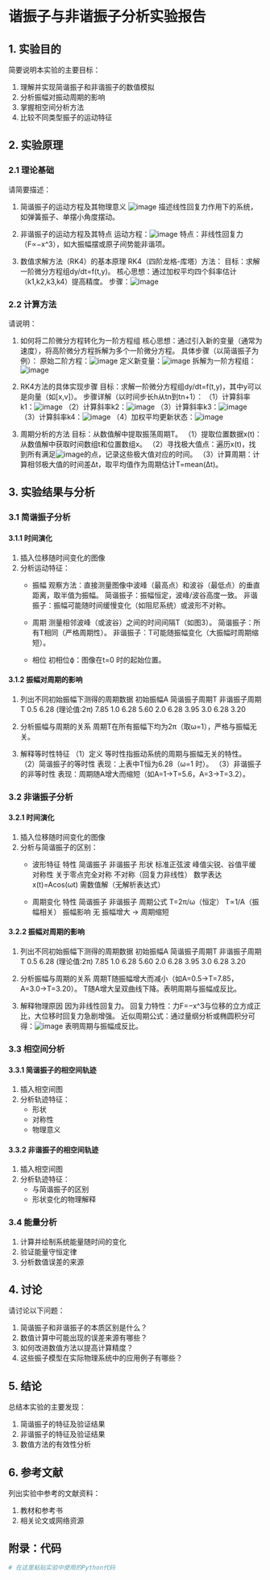 # 谐振子与非谐振子分析实验报告

## 1. 实验目的

简要说明本实验的主要目标：
1. 理解并实现简谐振子和非谐振子的数值模拟
2. 分析振幅对振动周期的影响
3. 掌握相空间分析方法
4. 比较不同类型振子的运动特征

## 2. 实验原理

### 2.1 理论基础

请简要描述：
1. 简谐振子的运动方程及其物理意义
![image](https://github.com/user-attachments/assets/7c846efb-632d-4532-8e6d-46a6debda5cc)
描述线性回复力作用下的系统，如弹簧振子、单摆小角度摆动。

2. 非谐振子的运动方程及其特点
运动方程：![image](https://github.com/user-attachments/assets/a254ad36-cb02-4765-9f9b-4d5099969fdd)
特点：非线性回复力（F∝−x^3），如大振幅摆或原子间势能非谐项。

3. 数值求解方法（RK4）的基本原理
RK4（四阶龙格-库塔）方法：
目标：求解一阶微分方程组dy/dt=f(t,y)。
核心思想：通过加权平均四个斜率估计（k1,k2,k3,k4）提高精度。
步骤：![image](https://github.com/user-attachments/assets/87cf2c46-ad32-4d86-ad37-e7fd44ec5360)

### 2.2 计算方法

请说明：
1. 如何将二阶微分方程转化为一阶方程组
核心思想：通过引入新的变量（通常为速度），将高阶微分方程拆解为多个一阶微分方程。
具体步骤（以简谐振子为例）：
原始二阶方程：![image](https://github.com/user-attachments/assets/d159eb6e-dd36-4bd0-8236-110cd7ca2832)
定义新变量：![image](https://github.com/user-attachments/assets/9de3677b-c166-42de-a806-dd88b4559cad)
拆解为一阶方程组：![image](https://github.com/user-attachments/assets/bb6685f5-8a1e-4e83-9732-75a6c6a4028b)

2. RK4方法的具体实现步骤
目标：求解一阶微分方程组dy/dt=f(t,y)，其中y可以是向量（如[x,v]）。
步骤详解（以时间步长h从tn到tn+1）：
（1）计算斜率k1：![image](https://github.com/user-attachments/assets/a70c8520-ba63-4b0a-ad0c-536b8fb132e5)
（2）计算斜率k2：![image](https://github.com/user-attachments/assets/c8d14bda-ac9c-4868-a9a6-4ed214111b49)
（3）计算斜率k3：![image](https://github.com/user-attachments/assets/6e11762c-09bc-44a6-ac0f-f620cc07dd7e)
（3）计算斜率k4：![image](https://github.com/user-attachments/assets/ac3c3213-5586-48f6-96d6-ce2bf2a3a90f)
（4）加权平均更新状态：![image](https://github.com/user-attachments/assets/59761992-a55e-4f83-a341-613a6c43372a)

3. 周期分析的方法
目标：从数值解中提取振荡周期T。
（1）提取位置数据x(t)：从数值解中获取时间数组t和位置数组x。
（2）寻找极大值点：遍历x(t)，找到所有满足![image](https://github.com/user-attachments/assets/98077642-09b9-4a45-ae94-738ee7b55262)的点，记录这些极大值对应的时间。
（3）计算周期：计算相邻极大值的时间差Δt，取平均值作为周期估计T=mean(Δt)。

## 3. 实验结果与分析

### 3.1 简谐振子分析

#### 3.1.1 时间演化

1. 插入位移随时间变化的图像
2. 分析运动特征：
   - 振幅
   观察方法：直接测量图像中波峰（最高点）和波谷（最低点）的垂直距离，取半值为振幅。
   简谐振子：振幅恒定，波峰/波谷高度一致。
   非谐振子：振幅可能随时间缓慢变化（如阻尼系统）或波形不对称。

   - 周期
   测量相邻波峰（或波谷）之间的时间间隔T（如图3）。
   简谐振子：所有T相同（严格周期性）。
   非谐振子：T可能随振幅变化（大振幅时周期缩短）。

   - 相位
   初相位ϕ：图像在t=0 时的起始位置。

#### 3.1.2 振幅对周期的影响

1. 列出不同初始振幅下测得的周期数据
初始振幅A	       简谐振子周期T	       非谐振子周期T
0.5	          6.28 (理论值:2π)	     7.85
1.0	          6.28	                 5.60
2.0	          6.28                  3.95
3.0	          6.28	                 3.20

2. 分析振幅与周期的关系
周期T在所有振幅下均为2π（取ω=1），严格与振幅无关。

3. 解释等时性特征
（1）定义
等时性指振动系统的周期与振幅无关的特性。
（2）简谐振子的等时性
表现：上表中T恒为6.28（ω=1 时）。
（3）非谐振子的非等时性
表现：周期随A增大而缩短（如A=1→T=5.6，A=3→T=3.2）。

### 3.2 非谐振子分析

#### 3.2.1 时间演化

1. 插入位移随时间变化的图像
2. 分析与简谐振子的区别：
   - 波形特征
   特性	           简谐振子	           非谐振子
   形状	           标准正弦波	           峰值尖锐、谷值平缓
   对称性	           关于零点完全对称	     不对称（回复力非线性）
   数学表达	         x(t)=Acos(ωt)	     需数值解（无解析表达式）

   - 周期变化
   特性	        简谐振子	        非谐振子
   周期公式	     T=2π/ω（恒定）     T∝1/A（振幅相关）
   振幅影响	     无	               振幅增大 → 周期缩短

#### 3.2.2 振幅对周期的影响

1. 列出不同初始振幅下测得的周期数据
初始振幅A	       简谐振子周期T	       非谐振子周期T
0.5	          6.28 (理论值:2π)	     7.85
1.0	          6.28	                 5.60
2.0	          6.28                  3.95
3.0	          6.28	                 3.20

2. 分析振幅与周期的关系
周期T随振幅增大而减小（如A=0.5→T=7.85，A=3.0→T=3.20）。
T随A增大呈双曲线下降。表明周期与振幅成反比。

3. 解释物理原因
因为非线性回复力。
回复力特性：力F=−x^3与位移的立方成正比，大位移时回复力急剧增强。
近似周期公式：通过量纲分析或椭圆积分可得：![image](https://github.com/user-attachments/assets/719409c6-d8b9-4bb9-a837-5d2eb334a0b5)
表明周期与振幅成反比。

### 3.3 相空间分析

#### 3.3.1 简谐振子的相空间轨迹

1. 插入相空间图
2. 分析轨迹特征：
   - 形状
   - 对称性
   - 物理意义

#### 3.3.2 非谐振子的相空间轨迹

1. 插入相空间图
2. 分析轨迹特征：
   - 与简谐振子的区别
   - 形状变化的物理解释

### 3.4 能量分析

1. 计算并绘制系统能量随时间的变化
2. 验证能量守恒定律
3. 分析数值误差的来源

## 4. 讨论

请讨论以下问题：

1. 简谐振子和非谐振子的本质区别是什么？
2. 数值计算中可能出现的误差来源有哪些？
3. 如何改进数值方法以提高计算精度？
4. 这些振子模型在实际物理系统中的应用例子有哪些？

## 5. 结论

总结本实验的主要发现：
1. 简谐振子的特征及验证结果
2. 非谐振子的特征及验证结果
3. 数值方法的有效性分析

## 6. 参考文献

列出实验中参考的文献资料：
1. 教材和参考书
2. 相关论文或网络资源

## 附录：代码

```python
# 在这里粘贴实验中使用的Python代码
```   
